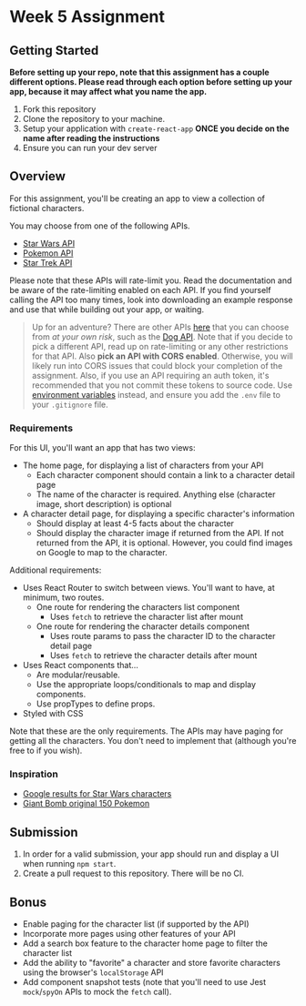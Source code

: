 # Week 5 Assignment

## Getting Started

**Before setting up your repo, note that this assignment has a couple different options. Please read through each option before setting up your app, because it may affect what you name the app.**

1. Fork this repository
2. Clone the repository to your machine.
2. Setup your application with `create-react-app` **ONCE you decide on the name after reading the instructions**
3. Ensure you can run your dev server

## Overview

For this assignment, you'll be creating an app to view a collection of fictional characters.

You may choose from one of the following APIs.

* [Star Wars API](https://swapi.dev/)
* [Pokemon API](https://pokeapi.co/)
* [Star Trek API](http://stapi.co)

Please note that these APIs will rate-limit you. Read the documentation and be aware of the rate-limiting enabled on each API. If you find yourself calling the API too many times, look into downloading an example response and use that while building out your app, or waiting.

> Up for an adventure? There are other APIs [here](https://github.com/toddmotto/public-apis) that you can choose from _at your own risk_, such as the [Dog API](https://dog.ceo/dog-api/documentation/). Note that if you decide to pick a different API, read up on rate-limiting or any other restrictions for that API. Also **pick an API with CORS enabled**. Otherwise, you will likely run into CORS issues that could block your completion of the assignment. Also, if you use an API requiring an auth token, it's recommended that you not commit these tokens to source code. Use [environment variables](https://create-react-app.dev/docs/adding-custom-environment-variables/) instead, and ensure you add the `.env` file to your `.gitignore` file.

### Requirements

For this UI, you'll want an app that has two views:

* The home page, for displaying a list of characters from your API
    * Each character component should contain a link to a character detail page
    * The name of the character is required. Anything else (character image, short description) is optional
* A character detail page, for displaying a specific character's information
    * Should display at least 4-5 facts about the character
    * Should display the character image if returned from the API. If not returned from the API, it is optional. However, you could find images on Google to map to the character.

Additional requirements:

* Uses React Router to switch between views. You'll want to have, at minimum, two routes.
  * One route for rendering the characters list component
    * Uses `fetch` to retrieve the character list after mount
  * One route for rendering the character details component
    * Uses route params to pass the character ID to the character detail page
    * Uses `fetch` to retrieve the character details after mount
* Uses React components that...
    * Are modular/reusable.
    * Use the appropriate loops/conditionals to map and display components.
    * Use propTypes to define props.
* Styled with CSS

Note that these are the only requirements. The APIs may have paging for getting all the characters. You don't need to implement that (although you're free to if you wish).

### Inspiration

* [Google results for Star Wars characters](https://www.google.com/search?q=list+of+star+wars+characters)
* [Giant Bomb original 150 Pokemon](https://www.giantbomb.com/profile/wakka/lists/the-150-original-pokemon/59579/)

## Submission

1. In order for a valid submission, your app should run and display a UI when running `npm start`.
2. Create a pull request to this repository. There will be no CI.

## Bonus

* Enable paging for the character list (if supported by the API)
* Incorporate more pages using other features of your API
* Add a search box feature to the character home page to filter the character list
* Add the ability to "favorite" a character and store favorite characters using the browser's `localStorage` API
* Add component snapshot tests (note that you'll need to use Jest `mock`/`spyOn` APIs to mock the `fetch` call).
